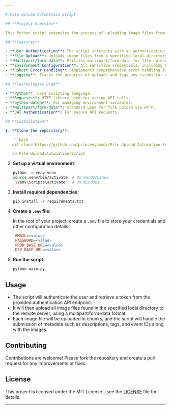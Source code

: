 ```yaml
---

# File Upload Automation Script

## **Project Overview**

This Python script automates the process of uploading image files from a local directory to a remote server. The script authenticates the user via an API endpoint, retrieves a JWT token, and then uploads files in chunks using the multipart/form-data format. The image upload endpoint is secured by a Bearer token to ensure the authentication of each request.

## **Features**

- **User Authentication**: The script interacts with an authentication API to retrieve a JWT token for secure communication.
- **File Upload**: Uploads image files from a specified local directory to a remote server in chunks.
- **Multipart/form-data**: Utilizes multipart/form-data for file uploads, including metadata such as descriptions, tags, and event IDs.
- **Environment Configuration**: All sensitive credentials, including API keys and authentication tokens, are stored securely in an `.env` file for easy configuration.
- **Robust Error Handling**: Implements comprehensive error handling for issues such as expired tokens, failed file uploads, and network errors.
- **Logging**: Tracks the progress of uploads and logs any issues for easier debugging.

## **Technologies Used**

- **Python**: Core scripting language.
- **Requests**: HTTP library used for making API calls.
- **python-dotenv**: For managing environment variables.
- **Multipart/form-data**: Standard used for file upload via HTTP.
- **JWT Authentication**: For secure API requests.

## **Installation**

1. **Clone the repository**:

   ```bash
   git clone https://github.com/princenyamadi/File-Upload-Automation-Script.git

   cd File-Upload-Automation-Script
   ```

2. **Set up a virtual environment**:

   ```bash
   python -m venv venv
   source venv/bin/activate  # On macOS/Linux
   .\venv\Scripts\activate   # On Windows
   ```

3. **Install required dependencies**:

   ```bash
   pip install -r requirements.txt
   ```

4. **Create a `.env` file**:

   In the root of your project, create a `.env` file to store your credentials and other configuration details:

   ```ini
    EMAIL=<value>
    PASSWORD=<value>
    PROD_BASE_URL=<value>
    DEV_BASE_URL=<value>
   ```

5. **Run the script**:

   ```bash
   python main.py
   ```

## **Usage**

- The script will authenticate the user and retrieve a token from the provided authentication API endpoint.
- It will then upload all image files found in the specified local directory to the remote server, using a multipart/form-data format.
- Each image file will be uploaded in chunks, and the script will handle the submission of metadata such as descriptions, tags, and event IDs along with the images.

## **Contributing**

Contributions are welcome! Please fork the repository and create a pull request for any improvements or fixes.

## **License**

This project is licensed under the MIT License - see the [LICENSE](LICENSE) file for details.

---
```


